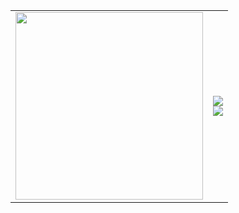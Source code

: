 <table align="center">
  <tr>
    <td>
      <img src="https://media.giphy.com/media/JIX9t2j0ZTN9S/giphy.gif" width="300" />
    </td>
    <td>
      <img src="https://github-readme-stats.vercel.app/api?username=Nastyaa8&show_icons=true&theme=tokyonight" /><br>
      <img src="https://github-readme-stats.vercel.app/api/top-langs/?username=Nastyaa8&layout=compact&theme=tokyonight" />
    </td>
  </tr>
</table>

